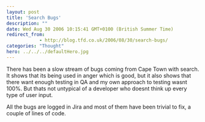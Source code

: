 ```yaml
---
layout: post
title: 'Search Bugs'
description: ""
date: Wed Aug 30 2006 10:15:41 GMT+0100 (British Summer Time)
redirect_from: 
            - http://blog.tfd.co.uk/2006/08/30/search-bugs/
categories: "Thought"
hero: ../../../defaultHero.jpg
---
```

There has been a slow stream of bugs coming from Cape Town with search. It shows that its being used in anger which is good, but it also shows that there want enough testing in QA and my own approach to testing wasnt 100%. But thats not untypical of a developer who doesnt think up every type of user input.

All the bugs are logged in Jira and most of them have been trivial to fix, a couple of lines of code.
